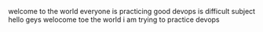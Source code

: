 welcome to the world
everyone is practicing good
devops is difficult subject
hello geys welocome toe the world
i am trying to practice devops
